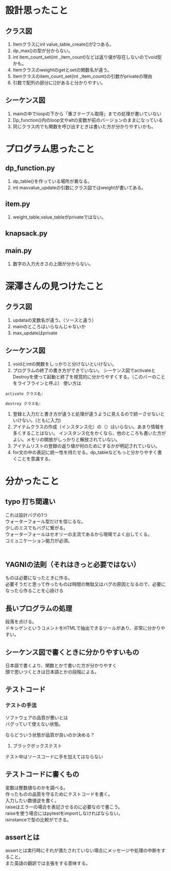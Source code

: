 # 設計思ったこと
## クラス図
1. Itemクラスにint value_table_create()が2つある。
1. dp_max()の型が分からない。
1. int item_count_set(int _item_count)などは返り値が存在しないのでvoid型かも。
1. Itemクラスのweightのgetとsetの関数名が違う。
1. Itemクラスのitem_count_set(int _item_count)の引数がprivateの理由
1. 引数で配列の部分に[]があると分かりやすい。

## シーケンス図
1. mainの中でloopの下から「重さテーブル取得」までの処理が書いていない 
1. Dp_function()内のloop文やaltの変数が前のバージョンのままになっている
1. 同じクラス内でも関数を呼び出すときは書いた方が分かりやすいかも。

# プログラム思ったこと
## dp_function.py
1. dp_table()を作っている場所が異なる。
1. int maxvalue_updateの引数にクラス図ではweightが書いてある。
## item.py
1. weight_table,value_tableがprivateではない。
## knapsack.py

## main.py
1. 数字の入力大きさの上限が分からない。

# 深澤さんの見つけたこと
## クラス図
1. updataの変数名が違う。（ソースと違う）
1. mainのところはいらなんじゃないか  
1. max_updateはprivate  



## シーケンス図
1. voidとintの関数をしっかりと分けないといけない。
1. プログラムの終了の書き方ができていない。
シーケンス図でactivateとDestroyを使って起動と終了を視覚的に分かりやすくする。（このバーのことをライフラインと呼ぶ）
使い方は
```
activate クラス名:

destroy クラス名:
```
1. 登録と入力だと書き方が違うと処理が違うように見えるので統一させないといけない。(ともに入力)
1. アイテムクラスの作成（インスタンス化）の（）はいらない。あまり情報を多くすることはない。
インスタンス化をかくなら、他のところも書いた方がよい。メモリの開放がしっかりと解放されていない。
1. アイテムリストの登録の返り値が何のためにするかが明記されていない。
1. for文の中の表記に統一性を持たせる。dp_tableなどもっと分かりやすく書くことを意識する。



# 分かったこと
## typo 打ち間違い
これは設計バグの1つ  
ウォーターフォール型だけを信じるな。  
少しのミスでもバグに繋がる。  
ウォーターフォールはセオリーの主流であるから現場でよく出してくる。  
コミュニケーション能力が必須。  
　　
## YAGNIの法則（それはきっと必要ではない）
ものは必要になったときに作る。  
必要そうだと思って作ったものは時間の無駄又はバグの原因となるので、必要になったら作ることを心掛ける　　

## 長いプログラムの処理
段落を点ける。  
ドキシゲンというコメントをHTMLで抽出できるツールがあり、非常に分かりやすい。

## シーケンス図で書くときに分かりやすいもの
日本語で書くより、関数とかで書いた方が分かりやすく  
頭で思いつくときは日本語とかの段階による。  

## テストコード
### テストの手法
ソフトウェアの品質が悪いとは  
バグっていて使えない状態。　　

ならどういう状態が品質が良いのか決める？

1. ブラックボックステスト

テスト中はソースコードに手を加えてはならない

## テストコードに書くもの
変数は整数値なのかを調べる。  
作ったものの品質を守るためにテストコードを書く。  
入力したい数値逆を書く。  
raiseはエラーの場合を表記させるのに必要なので書こう。  
raiseを使う場合にはpytestをimportしなければならない。  
isinstanceで型の比較ができる。  


## assertとは
assertとは実行時にそれが満たされていない場合にメッセージや処理の中断をすること。  
また英語の翻訳では主張をする意味する。



